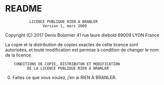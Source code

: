 # README

               LICENCE PUBLIQUE RIEN À BRANLER
                     Version 1, mars 2009

Copyright (C) 2017 Denis Bolomier
 41 rue laure diebold 69009 LYON France

La copie et la distribution de copies exactes de cette licence sont
autorisées, et toute modification est permise à condition de changer
le nom de la licence. 

        CONDITIONS DE COPIE, DISTRIBUTON ET MODIFICATION
              DE LA LICENCE PUBLIQUE RIEN À BRANLER

 0. Faites ce que vous voulez, j’en ai RIEN À BRANLER.


